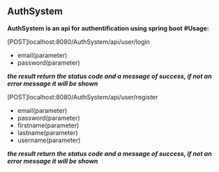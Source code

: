 ## AuthSystem
**AuthSystem is an api for authentification using spring boot**
**#Usage:**

[POST]localhost:8080/AuthSystem/api/user/login

 - email(parameter)
 - password(parameter)

***the result return the status code and a message of success, if not an error message it will be shown***

[POST]localhost:8080/AuthSystem/api/user/register

 - email(parameter)
 - password(parameter)
 - firstname(parameter)
 - lastname(parameter)
 - username(parameter)
 
***the result return the status code and a message of success, if not an error message it will be shown***
